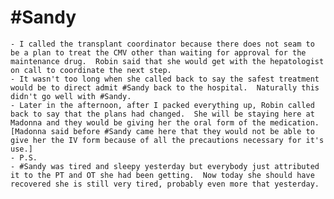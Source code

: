 # #Sandy
	- I called the transplant coordinator because there does not seam to be a plan to treat the CMV other than waiting for approval for the maintenance drug.  Robin said that she would get with the hepatologist on call to coordinate the next step.
	- It wasn't too long when she called back to say the safest treatment would be to direct admit #Sandy back to the hospital.  Naturally this didn't go well with #Sandy.
	- Later in the afternoon, after I packed everything up, Robin called back to say that the plans had changed.  She will be staying here at Madonna and they would be giving her the oral form of the medication.  [Madonna said before #Sandy came here that they would not be able to give her the IV form because of all the precautions necessary for it's use.]
	- P.S.
	- #Sandy was tired and sleepy yesterday but everybody just attributed it to the PT and OT she had been getting.  Now today she should have recovered she is still very tired, probably even more that yesterday.